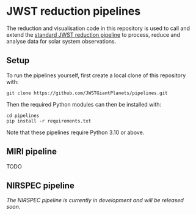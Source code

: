# JWST reduction pipelines
The reduction and visualisation code in this repository is used to call and extend the [standard JWST reduction pipeline](https://github.com/spacetelescope/jwst/) to process, reduce and analyse data for solar system observations.


## Setup
To run the pipelines yourself, first create a local clone of this repository with:
```
git clone https://github.com/JWSTGiantPlanets/pipelines.git
```

Then the required Python modules can then be installed with:

```
cd pipelines
pip install -r requirements.txt
```

Note that these pipelines require Python 3.10 or above. 


## MIRI pipeline

TODO

## NIRSPEC pipeline
_The NIRSPEC pipeline is currently in development and will be released soon._



